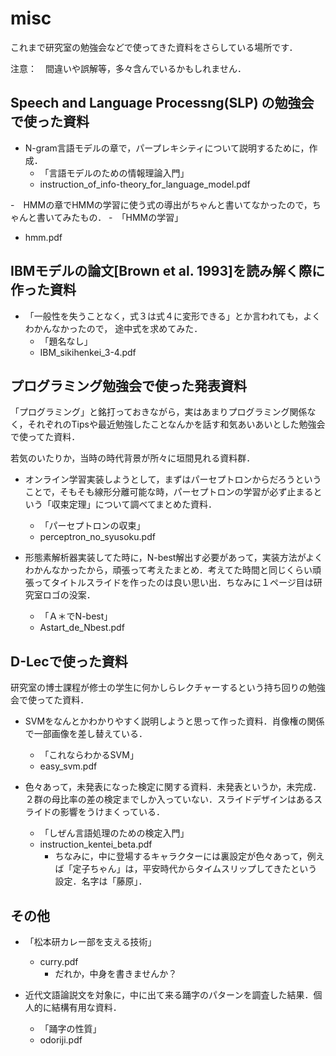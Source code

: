 # misc

これまで研究室の勉強会などで使ってきた資料をさらしている場所です．

注意：　間違いや誤解等，多々含んでいるかもしれません．

## Speech and Language Processng(SLP) の勉強会で使った資料

- N-gram言語モデルの章で，パープレキシティについて説明するために，作成．
  - 「言語モデルのための情報理論入門」
  - instruction_of_info-theory_for_language_model.pdf

-　HMMの章でHMMの学習に使う式の導出がちゃんと書いてなかったので，ちゃんと書いてみたもの．
  -　「HMMの学習」
  - hmm.pdf

## IBMモデルの論文[Brown et al. 1993]を読み解く際に作った資料

- 「一般性を失うことなく，式３は式４に変形できる」とか言われても，よくわかんなかったので，
途中式を求めてみた．
  - 「題名なし」
  - IBM_sikihenkei_3-4.pdf

## プログラミング勉強会で使った発表資料

「プログラミング」と銘打っておきながら，実はあまりプログラミング関係なく，それぞれのTipsや最近勉強したことなんかを話す和気あいあいとした勉強会で使ってた資料．

若気のいたりか，当時の時代背景が所々に垣間見れる資料群．

- オンライン学習実装しようとして，まずはパーセプトロンからだろうということで，そもそも線形分離可能な時，パーセプトロンの学習が必ず止まるという「収束定理」について調べてまとめた資料．
  - 「パーセプトロンの収束」
  - perceptron_no_syusoku.pdf

- 形態素解析器実装してた時に，N-best解出す必要があって，実装方法がよくわかんなかったから，頑張って考えたまとめ．考えてた時間と同じくらい頑張ってタイトルスライドを作ったのは良い思い出．ちなみに１ページ目は研究室ロゴの没案．
  - 「Ａ＊でN-best」
  - Astart_de_Nbest.pdf

## D-Lecで使った資料

研究室の博士課程が修士の学生に何かしらレクチャーするという持ち回りの勉強会で使ってた資料．

- SVMをなんとかわかりやすく説明しようと思って作った資料．肖像権の関係で一部画像を差し替えている．
  - 「これならわかるSVM」
  - easy_svm.pdf

- 色々あって，未発表になった検定に関する資料．未発表というか，未完成．２群の母比率の差の検定までしか入っていない．スライドデザインはあるスライドの影響をうけまくっている．
  - 「しぜん言語処理のための検定入門」
  - instruction_kentei_beta.pdf
    - ちなみに，中に登場するキャラクターには裏設定が色々あって，例えば「定子ちゃん」は，平安時代からタイムスリップしてきたという設定．名字は「藤原」．

## その他
- 「松本研カレー部を支える技術」
  - curry.pdf
    - だれか，中身を書きませんか？

- 近代文語論説文を対象に，中に出て来る踊字のパターンを調査した結果．個人的に結構有用な資料．
  - 「踊字の性質」
  - odoriji.pdf
 
  
